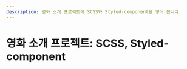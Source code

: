```yaml
---
description: 영화 소개 프로젝트에 SCSS와 Styled-component를 넣어 봅니다.
---
```


# 영화 소개 프로젝트: SCSS, Styled-component

